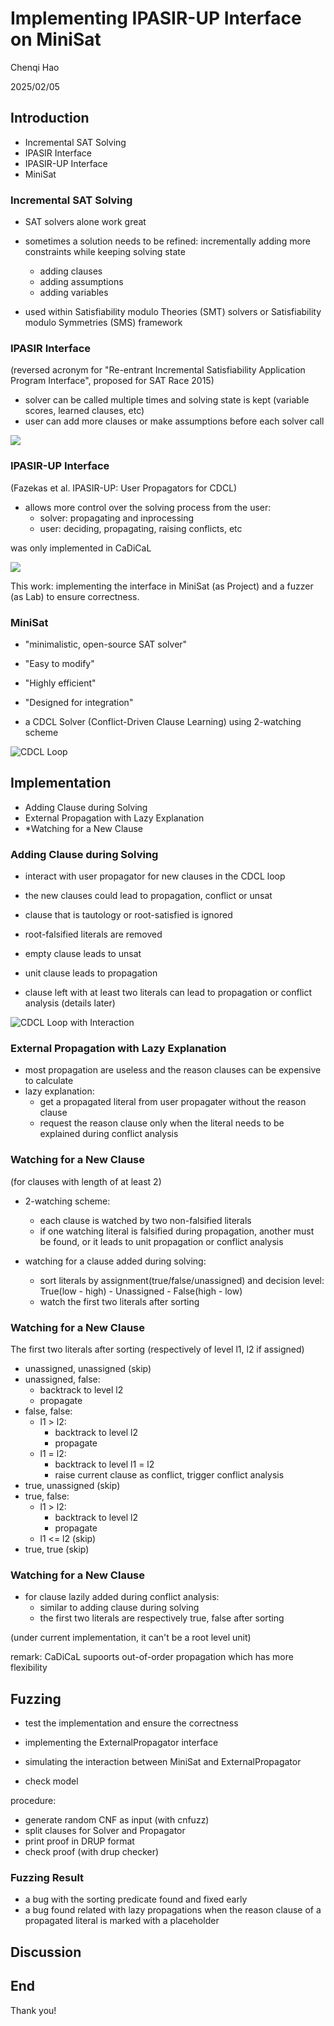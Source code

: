 # Implementing IPASIR-UP Interface on MiniSat

Chenqi Hao

2025/02/05

## Introduction

- Incremental SAT Solving
- IPASIR Interface
- IPASIR-UP Interface
- MiniSat

### Incremental SAT Solving

- SAT solvers alone work great

- sometimes a solution needs to be refined: incrementally adding more constraints while keeping solving state
  - adding clauses
  - adding assumptions
  - adding variables

- used within Satisfiability modulo Theories (SMT) solvers or Satisfiability modulo Symmetries (SMS) framework

### IPASIR Interface

(reversed acronym for "Re-entrant Incremental Satisfiability Application Program Interface", proposed for SAT Race 2015)

- solver can be called multiple times and solving state is kept (variable scores, learned clauses, etc)
- user can add more clauses or make assumptions before each solver call

![](pic-ipasir.png)

### IPASIR-UP Interface

(Fazekas et al. IPASIR-UP: User Propagators for CDCL)

- allows more control over the solving process from the user:
  - solver: propagating and inprocessing
  - user: deciding, propagating, raising conflicts, etc

was only implemented in CaDiCaL

![](pic-ipasirup.png)

This work: implementing the interface in MiniSat (as Project) and a fuzzer (as Lab) to ensure correctness.

### MiniSat

- "minimalistic, open-source SAT solver" 
- "Easy to modify" 
- "Highly efficient" 
- "Designed for integration"

- a CDCL Solver (Conflict-Driven Clause Learning) using 2-watching scheme

![CDCL Loop](pic-1-cdcl.png)

## Implementation

- Adding Clause during Solving
- External Propagation with Lazy Explanation
- *Watching for a New Clause

### Adding Clause during Solving

- interact with user propagator for new clauses in the CDCL loop
- the new clauses could lead to propagation, conflict or unsat

- clause that is tautology or root-satisfied is ignored
- root-falsified literals are removed
- empty clause leads to unsat
- unit clause leads to propagation
- clause left with at least two literals can lead to propagation or conflict analysis (details later)

![CDCL Loop with Interaction](pic-2-interact.png)

### External Propagation with Lazy Explanation

- most propagation are useless and the reason clauses can be expensive to calculate
- lazy explanation:
  - get a propagated literal from user propagater without the reason clause
  - request the reason clause only when the literal needs to be explained during conflict analysis

### Watching for a New Clause

(for clauses with length of at least 2)

- 2-watching scheme:
  - each clause is watched by two non-falsified literals
  - if one watching literal is falsified during propagation, another must be found, or it leads to unit propagation or conflict analysis

- watching for a clause added during solving:
  - sort literals by assignment(true/false/unassigned) and decision level: True(low - high) - Unassigned - False(high - low)
  - watch the first two literals after sorting

### Watching for a New Clause

The first two literals after sorting (respectively of level l1, l2 if assigned)
- unassigned, unassigned (skip)
- unassigned, false:
  - backtrack to level l2
  - propagate
- false, false:
  - l1 > l2:
    - backtrack to level l2
    - propagate
  - l1 = l2:
    - backtrack to level l1 = l2
    - raise current clause as conflict, trigger conflict analysis
- true, unassigned (skip)
- true, false:
  - l1 > l2:
    - backtrack to level l2
    - propagate
  - l1 <= l2 (skip)
- true, true (skip)

### Watching for a New Clause

- for clause lazily added during conflict analysis:
  - similar to adding clause during solving
  - the first two literals are respectively true, false after sorting

(under current implementation, it can't be a root level unit)

remark: CaDiCaL supoorts out-of-order propagation which has more flexibility

## Fuzzing

- test the implementation and ensure the correctness

- implementing the ExternalPropagator interface
- simulating the interaction between MiniSat and ExternalPropagator
- check model

procedure:
- generate random CNF as input (with cnfuzz)
- split clauses for Solver and Propagator
- print proof in DRUP format
- check proof (with drup checker)

### Fuzzing Result

- a bug with the sorting predicate found and fixed early
- a bug found related with lazy propagations when the reason clause of a propagated literal is marked with a placeholder

## Discussion

## End

Thank you!
